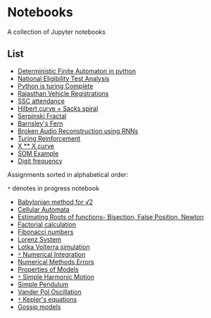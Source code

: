 # Notebooks

A collection of Jupyter notebooks

List
----

- [Deterministic Finite Automaton in python](books/dfa/dfa.ipynb)
- [National Eligibility Test Analysis](books/NET.ipynb)
- [Python is turing Complete](books/Python3_is_turing_complete.ipynb)
- [Rajasthan Vehicle Registrations](books/RAJ_VEH.ipynb)
- [SSC attendance](books/SSCattendance.ipynb)
- [Hilbert curve + Sacks spiral](books/Spirals.ipynb)
- [Serpinski Fractal](books/SerpinskiFractals.ipynb)
- [Barnsley's Fern](books/BarnsleyFern.ipynb)
- [Broken Audio Reconstruction using RNNs](books/AudioReconstruction.ipynb)
- [Turing Reinforcement](books/Turing-Learner.ipynb)
- [X ** X curve](books/X_power_X.ipynb)
- [SOM Example](books/SOM-Example.ipynb)
- [Digit frequency](books/DigitFrequencies.ipynb)

Assignments sorted in alphabetical order:

`*` denotes in progress notebook

- [Babylonian method for √2](books/assignments/Babylonian_root_2.ipynb)
- [Cellular Automata](books/assignments/conways_game.ipynb)
- [Estimating Roots of functions- Bisection, False Position, Newton](books/assignments/finding_roots.ipynb)
- [Factorial calculation](books/assignments/Factorial.ipynb)
- [Fibonacci numbers](books/assignments/Fibonacci.ipynb)
- [Lorenz System](books/assignments/lorenz.ipynb)
- [Lotka Volterra simulation](books/assignments/lotka-volterra.ipynb)
- [`*` Numerical Integration](books/assignments/numerical_integration.ipynb)
- [Numerical Methods Errors](books/assignments/errors_in_numerical_methods.ipynb)
- [Properties of Models](books/assignments/props_of_models.ipynb)
- [`*` Simple Harmonic Motion](books/assignments/shm.ipynb)
- [Simple Pendulum](books/assignments/simple_pendulum.ipynb)
- [Vander Pol Oscillation](books/assignments/vander_pol_osc.ipynb)
- [`*` Kepler's equations](books/assignments/kepler.ipynb)
- [Gossip models](books/assignments/gossip.ipynb)
